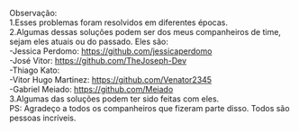 Observação:  
1.Esses problemas foram resolvidos em diferentes épocas.  
2.Algumas dessas soluções podem ser dos meus companheiros de time, sejam eles atuais ou do passado. Eles são:  
-Jessica Perdomo: https://github.com/jessicaperdomo  
-José Vitor: https://github.com/TheJoseph-Dev  
-Thiago Kato:  
-Vitor Hugo Martinez: https://github.com/Venator2345  
-Gabriel Meiado: https://github.com/Meiado  
3.Algumas das soluções podem ter sido feitas com eles.  
PS: Agradeço a todos os companheiros que fizeram parte disso. Todos são pessoas incríveis.

